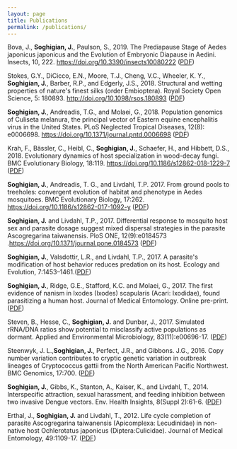 ```yaml
---
layout: page
title: Publications
permalink: /publications/
---
```


Bova, J., **Soghigian, J.**, Paulson, S., 2019.  The Prediapause Stage of Aedes japonicus japonicus and the Evolution of Embryonic Diapause in Aedini. Insects, 10, 222. https://doi.org/10.3390/insects10080222 ([PDF](https://www.mdpi.com/2075-4450/10/8/222/pdf))

Stokes, G.Y., DiCicco, E.N., Moore, T.J., Cheng, V.C., Wheeler, K. Y., **Soghigian, J.**, Barber, R.P., and Edgerly, J.S., 2018. Structural and wetting properties of nature's finest silks (order Embioptera). Royal Society Open Science, 5: 180893. http://doi.org/10.1098/rsos.180893 ([PDF](http://rsos.royalsocietypublishing.org/content/royopensci/5/9/180893.full.pdf))

**Soghigian, J.**, Andreadis, T.G., and Molaei, G., 2018. Population genomics of Culiseta melanura, the principal vector of Eastern equine encephalitis virus in the United States. PLoS Neglected Tropical Diseases, 12(8): e0006698. https://doi.org/10.1371/journal.pntd.0006698 ([PDF](https://journals.plos.org/plosntds/article/file?id=10.1371/journal.pntd.0006698&type=printable))

Krah, F., Bässler, C., Heibl, C., **Soghigian, J.**, Schaefer, H., and Hibbett, D.S., 2018. Evolutionary dynamics of host specialization in wood-decay fungi. BMC Evolutionary Biology, 18:119. https://doi.org/10.1186/s12862-018-1229-7 ([PDF](https://bmcevolbiol.biomedcentral.com/track/pdf/10.1186/s12862-018-1229-7))

**Soghigian, J.**, Andreadis, T. G., and Livdahl, T.P. 2017. From ground pools to treeholes: convergent evolution of habitat and phenotype in Aedes mosquitoes. BMC Evolutionary Biology, 17:262. https://doi.org/10.1186/s12862-017-1092-y ([PDF](https://bmcevolbiol.biomedcentral.com/track/pdf/10.1186/s12862-017-1092-y))

**Soghigian, J.** and Livdahl, T.P., 2017. Differential response to mosquito host sex and parasite dosage suggest mixed dispersal strategies in the parasite Ascogregarina taiwanensis. PloS ONE, 12(9):e0184573 .https://doi.org/10.1371/journal.pone.0184573 ([PDF](http://journals.plos.org/plosone/article/file?id=10.1371/journal.pone.0184573&type=printable))

**Soghigian, J.**, Valsdottir, L.R., and Livdahl, T.P., 2017. A parasite's modification of host behavior reduces predation on its host. Ecology and Evolution, 7:1453–1461.([PDF](http://onlinelibrary.wiley.com/doi/10.1002/ece3.2748/full))

**Soghigian, J.**, Ridge, G.E., Stafford, K.C. and Molaei, G., 2017. The first evidence of nanism in Ixodes (Ixodes) scapularis (Acari: Ixodidae), found parasitizing a human host. Journal of Medical Entomology. Online pre-print. ([PDF](https://www.researchgate.net/publication/317413478_The_First_Evidence_of_Nanism_in_Ixodes_Ixodes_scapularis_Acari_Ixodidae_Found_Parasitizing_a_Human_Host))

Steven, B., Hesse, C., **Soghigian, J.** and Dunbar, J., 2017. Simulated rRNA/DNA ratios show potential to misclassify active populations as dormant. Applied and Environmental Microbiology, 83(11):e00696-17. ([PDF](http://aem.asm.org/content/83/11/e00696-17.full.pdf))

Steenwyk, J. L.,**Soghigian, J.**, Perfect, J.R., and Gibbons. J.G., 2016. Copy number variation contributes to cryptic genetic variation in outbreak lineages of Cryptococcus gattii from the North American Pacific Northwest. BMC Genomics, 17:700. ([PDF](https://bmcgenomics.biomedcentral.com/track/pdf/10.1186/s12864-016-3044-0?site=bmcgenomics.biomedcentral.com))

**Soghigian, J.**, Gibbs, K., Stanton, A., Kaiser, K., and Livdahl, T., 2014. Interspecific attraction, sexual 
harassment, and feeding inhibition between two invasive Dengue vectors. Env. Health Insights, 8(Suppl 2):61-6. ([PDF](https://www.ncbi.nlm.nih.gov/pmc/articles/PMC4285075/))

Erthal, J., **Soghigian, J.** and Livdahl, T., 2012. Life cycle completion of parasite Ascogregarina taiwanensis (Apicomplexa: Lecudinidae) in non-native host Ochlerotatus japonicus (Diptera:Culicidae). Journal of Medical Entomology, 49:1109-17. ([PDF](https://www.researchgate.net/publication/231740034_Life_Cycle_Completion_of_Parasite_Ascogregarina_taiwanensis_Apicomplexa_Lecudinidae_in_Non-Native_Host_Ochlerotatus_japonicus_Diptera_Culicidae))
